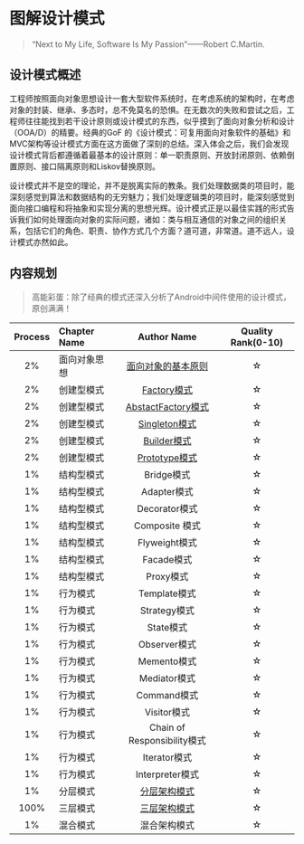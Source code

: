 # 图解设计模式

> “Next to My Life, Software Is My Passion”——Robert C.Martin.

## 设计模式概述

工程师按照面向对象思想设计一套大型软件系统时，在考虑系统的架构时，在考虑对象的封装、继承、多态时，总不免莫名的恐惧。在无数次的失败和尝试之后，工程师往往能找到若干设计原则或设计模式的东西，似乎摸到了面向对象分析和设计（OOA/D）的精要。经典的GoF 的《设计模式：可复用面向对象软件的基础》和MVC架构等设计模式方面在这方面做了深刻的总结。深入体会之后，我们会发现设计模式背后都遵循着最基本的设计原则：单一职责原则、开放封闭原则、依赖倒置原则、接口隔离原则和Liskov替换原则。

设计模式并不是空的理论，并不是脱离实际的教条。我们处理数据类的项目时，能深刻感觉到算法和数据结构的无穷魅力；我们处理逻辑类的项目时，能深刻感觉到面向接口编程和将抽象和实现分离的思想光辉。设计模式正是以最佳实践的形式告诉我们如何处理面向对象的实际问题，诸如：类与相互通信的对象之间的组织关系，包括它们的角色、职责、协作方式几个方面？道可道，非常道。道不远人，设计模式亦然如此。

## 内容规划

> 高能彩蛋：除了经典的模式还深入分析了Android中间件使用的设计模式，原创满满！

| Process | Chapter Name | Author Name | Quality Rank\(0-10\) |  
| :---: | :--- | :---: | :---: |  
| 2% | 面向对象思想 | [面向对象的基本原则](ex_object_oriented_think.md)  | ☆ |  
| 2% | 创建型模式 | [Factory模式](pattern_create/pattern_factory_method.md) | ☆ |  
| 2% | 创建型模式 | [AbstactFactory模式](pattern_create/pattern_abs_factory.md) | ☆ |  
| 2% | 创建型模式 | [Singleton模式](pattern_create/pattern_singleton.md) | ☆ |  
| 2% | 创建型模式 | [Builder模式](pattern_create/pattern_builder.md) | ☆ |  
| 2% | 创建型模式 | [Prototype模式](pattern_create/pattern_prototype.md) | ☆ |
| 1% | 结构型模式 | Bridge模式 | ☆ |  
| 1% | 结构型模式 | Adapter模式 | ☆ |  
| 1% | 结构型模式 | Decorator模式 | ☆ |  
| 1% | 结构型模式 | Composite 模式 | ☆ |  
| 1% | 结构型模式 | Flyweight模式 | ☆ |  
| 1% | 结构型模式 | Facade模式  | ☆ |  
| 1% | 结构型模式 | Proxy模式 | ☆ |  
| 1% | 行为模式 | Template模式 | ☆ |  
| 1% | 行为模式 | Strategy模式  | ☆ |  
| 1% | 行为模式 | State模式 | ☆ |  
| 1% | 行为模式 | Observer模式 | ☆ |  
| 1% | 行为模式 | Memento模式 | ☆ |  
| 1% | 行为模式 | Mediator模式  | ☆ |  
| 1% | 行为模式 | Command模式 | ☆ |  
| 1% | 行为模式 | Visitor模式 | ☆ |  
| 1% | 行为模式 | Chain of Responsibility模式 | ☆ |  
| 1% | 行为模式 | Iterator模式 | ☆ |  
| 1% | 行为模式 | Interpreter模式 | ☆ |  
| 1% | 分层模式 | [分层架构模式](book-cn/ex_hierarchical_architecture.md) | ☆ |  
| 100% | 三层模式 | [三层架构模式](book-cn/ex_three_layer_architecture.md) | ☆ |  
| 1% | 混合模式 | 混合架构模式 | ☆ |  
